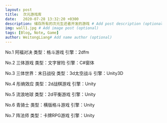 ```yaml
---
layout: post
title:  次元游戏库
date:   2020-07-28 13:32:20 +0300
description: 储存所有的次元生还者开发的游戏 # Add post description (optional)
img: wall1.jpg # Add image post (optional)
tags: [Blog, Note, Game]
author: WeitongLiang# Add name author (optional)
---
```

No.1 阿福对决
类型：格斗游戏
引擎：2dfm

No.2 三体游戏
类型：文字冒险
引擎：C#窗体

No.3 三体世界：末日战役
类型：3d太空战斗
引擎：Unity3D

No.4 彤熵效应
类型：2d战棋游戏
引擎：Unity

No.5 流浪地球
类型：2d平衡游戏
引擎：Unity

No.6 青骑士
类型：横版格斗游戏
引擎：Unity

No.7 阵法师
类型：卡牌RPG游戏
引擎：Unity
